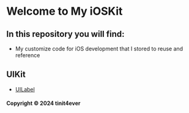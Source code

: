 # Welcome to My iOSKit

## In this repository you will find:
* My customize code for iOS development that I stored to reuse and reference

## UIKit
* [UILabel](UILabel/README.md)


#### Copyright &#169; 2024 tinit4ever 
